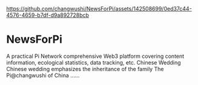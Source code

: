 

https://github.com/changwushi/NewsForPi/assets/142508699/0ed37c44-4576-4659-b7df-d9a892728bcb

# NewsForPi
A practical Pi Network comprehensive Web3 platform covering content information, ecological statistics, data tracking, etc. 
Chinese Wedding
Chinese wedding emphasizes the inheritance of the family
The Pi@changwushi of China
......
